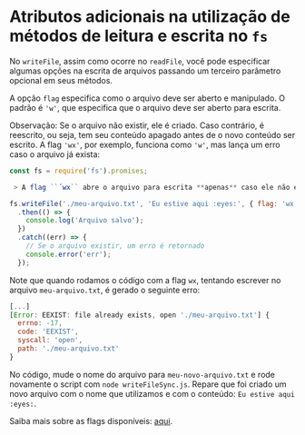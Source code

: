 # Atributos adicionais na utilização de métodos de leitura e escrita no `fs`
No `writeFile`, assim como ocorre no `readFile`, você pode especificar algumas opções na escrita de arquivos passando um terceiro parâmetro opcional em seus métodos.

A opção `flag` especifica como o arquivo deve ser aberto e manipulado. O padrão é `'w'`, que especifica que o arquivo deve ser aberto para escrita.

Observação: Se o arquivo não existir, ele é criado. Caso contrário, é reescrito, ou seja, tem seu conteúdo apagado antes de o novo conteúdo ser escrito. A flag `'wx'`, por exemplo, funciona como `'w'`, mas lança um erro caso o arquivo já exista:
```js
const fs = require('fs').promises;

 > A flag ``´wx`` abre o arquivo para escrita **apenas** caso ele não exista. Caso o contrário, um erro será lançado:

fs.writeFile('./meu-arquivo.txt', 'Eu estive aqui :eyes:', { flag: 'wx' })
  .then(() => {
    console.log('Arquivo salvo');
  })
  .catch((err) => {
    // Se o arquivo existir, um erro é retornado
    console.error('err');
  });
```

Note que quando rodamos o código com a flag `wx`, tentando escrever no arquivo `meu-arquivo.txt`, é gerado o seguinte erro:
```js
[...]
[Error: EEXIST: file already exists, open './meu-arquivo.txt'] {
  errno: -17,
  code: 'EEXIST',
  syscall: 'open',
  path: './meu-arquivo.txt'
}
```

No código, mude o nome do arquivo para `meu-novo-arquivo.txt` e rode novamente o script com `node writeFileSync.js`. Repare que foi criado um novo arquivo com o nome que utilizamos e com o conteúdo: `Eu estive aqui :eyes:`.

Saiba mais sobre as flags disponíveis: [aqui](https://nodejs.org/api/fs.html#fs_file_system_flags).
